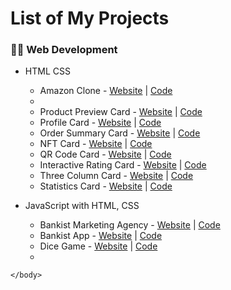 <html lang="en">
    <head>
        <meta charset="UTF-8">
        <meta name="viewport" content="width=device-width, initial-scale=1.0">
        <title>Projects List</title>
    </head>
    <body>
        <h1 id="list-of-my-projects">List of My Projects</h1>
        <h3 id="web-development">👨‍💻 Web Development</h3>
        <ul>
            <li>
                <p>HTML CSS</p>
                <ul>
                    <li>
                        Amazon Clone - <a href="https://prabhu30.github.io/amazon-ui-clone">Website</a> | <a href="https://github.com/prabhu30/amazon-ui-clone">Code</a>
                    </li>
                    <li></li>
                    <li>
                        Product Preview Card - <a href="https://prabhu30.github.io/product-preview-card/">Website</a> | <a href="https://github.com/prabhu30/product-preview-card">Code</a>
                    </li>
                    <li>
                        Profile Card - <a href="https://prabhu30.github.io/profile-card-component/">Website</a> | <a href="https://github.com/prabhu30/profile-card-component">Code</a>
                    </li>
                    <li>
                        Order Summary Card - <a href="https://prabhu30.github.io/order-summary-card/">Website</a> | <a href="https://github.com/prabhu30/order-summary-card">Code</a>
                    </li>
                    <li>
                        NFT Card - <a href="https://prabhu30.github.io/nft-preview-card-component/">Website</a> | <a href="https://github.com/prabhu30/nft-preview-card-component">Code</a>
                    </li>
                    <li>
                        QR Code Card - <a href="https://prabhu30.github.io/qr-code-component/">Website</a> | <a href="https://github.com/prabhu30/qr-code-component">Code</a>
                    </li>
                    <li>
                        Interactive Rating Card - <a href="https://prabhu30.github.io/js-interactive-rating-component/">Website</a> | <a href="https://github.com/prabhu30/js-interactive-rating-component">Code</a>
                    </li>
                    <li>
                        Three Column Card - <a href="https://prabhu30.github.io/three-column-card-design/">Website</a> | <a href="https://github.com/prabhu30/three-column-card-design">Code</a>
                    </li>
                    <li>
                        Statistics Card - <a href="https://prabhu30.github.io/stats-preview-card-component/">Website</a> | <a href="https://github.com/prabhu30/stats-preview-card-component">Code</a>
                    </li>
                </ul>
            </li>
            <li>
                <p>JavaScript with HTML, CSS</p>
                <ul>
                    <li>
                        Bankist Marketing Agency - <a href="https://prabhu30.github.io/bankist-marketing-agency/">Website</a> | <a href="https://github.com/prabhu30/bankist-marketing-agency">Code</a>
                    </li>
                    <li>
                        Bankist App - <a href="https://prabhu30.github.io/bankist-app/">Website</a> | <a href="https://github.com/prabhu30/bankist-app">Code</a>
                    </li>
                    <li>
                        Dice Game - <a href="https://prabhu30.github.io/dice-game-js/">Website</a> | <a href="https://github.com/prabhu30/dice-game-js">Code</a>
                    </li>
                    <li></li>
                </ul>
            </li>
        </ul>

    </body>
</html>
